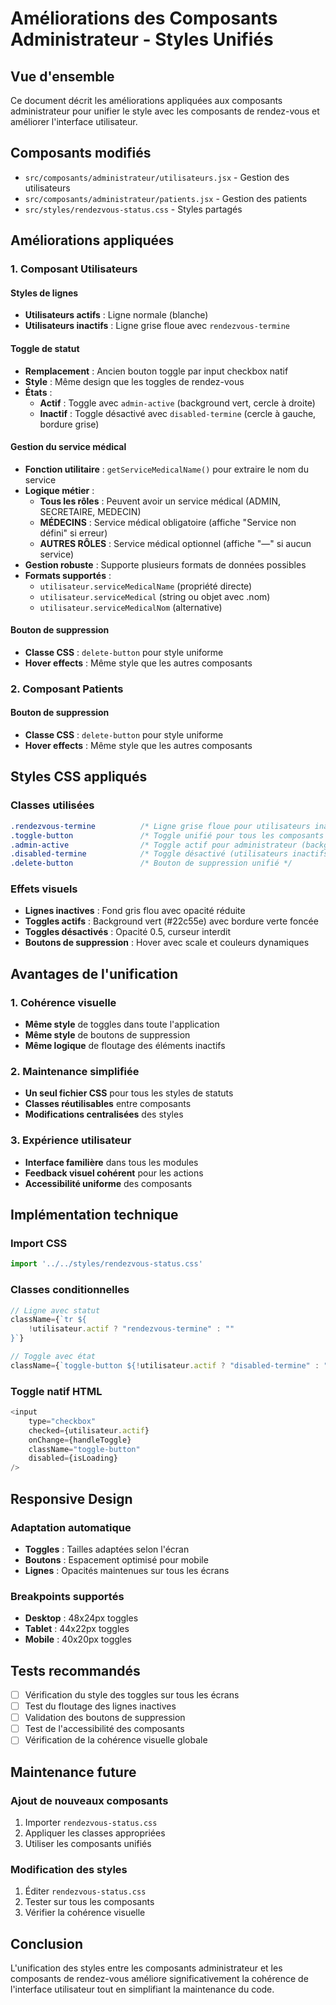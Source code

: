 # Améliorations des Composants Administrateur - Styles Unifiés

## Vue d'ensemble

Ce document décrit les améliorations appliquées aux composants administrateur pour unifier le style avec les composants de rendez-vous et améliorer l'interface utilisateur.

## Composants modifiés

- `src/composants/administrateur/utilisateurs.jsx` - Gestion des utilisateurs
- `src/composants/administrateur/patients.jsx` - Gestion des patients
- `src/styles/rendezvous-status.css` - Styles partagés

## Améliorations appliquées

### 1. Composant Utilisateurs

#### Styles de lignes
- **Utilisateurs actifs** : Ligne normale (blanche)
- **Utilisateurs inactifs** : Ligne grise floue avec `rendezvous-termine`

#### Toggle de statut
- **Remplacement** : Ancien bouton toggle par input checkbox natif
- **Style** : Même design que les toggles de rendez-vous
- **États** :
  - **Actif** : Toggle avec `admin-active` (background vert, cercle à droite)
  - **Inactif** : Toggle désactivé avec `disabled-termine` (cercle à gauche, bordure grise)

#### Gestion du service médical
- **Fonction utilitaire** : `getServiceMedicalName()` pour extraire le nom du service
- **Logique métier** : 
  - **Tous les rôles** : Peuvent avoir un service médical (ADMIN, SECRETAIRE, MEDECIN)
  - **MÉDECINS** : Service médical obligatoire (affiche "Service non défini" si erreur)
  - **AUTRES RÔLES** : Service médical optionnel (affiche "—" si aucun service)
- **Gestion robuste** : Supporte plusieurs formats de données possibles
- **Formats supportés** :
  - `utilisateur.serviceMedicalName` (propriété directe)
  - `utilisateur.serviceMedical` (string ou objet avec .nom)
  - `utilisateur.serviceMedicalNom` (alternative)

#### Bouton de suppression
- **Classe CSS** : `delete-button` pour style uniforme
- **Hover effects** : Même style que les autres composants

### 2. Composant Patients

#### Bouton de suppression
- **Classe CSS** : `delete-button` pour style uniforme
- **Hover effects** : Même style que les autres composants

## Styles CSS appliqués

### Classes utilisées
```css
.rendezvous-termine          /* Ligne grise floue pour utilisateurs inactifs */
.toggle-button               /* Toggle unifié pour tous les composants */
.admin-active                /* Toggle actif pour administrateur (background vert) */
.disabled-termine            /* Toggle désactivé (utilisateurs inactifs) */
.delete-button               /* Bouton de suppression unifié */
```

### Effets visuels
- **Lignes inactives** : Fond gris flou avec opacité réduite
- **Toggles actifs** : Background vert (#22c55e) avec bordure verte foncée
- **Toggles désactivés** : Opacité 0.5, curseur interdit
- **Boutons de suppression** : Hover avec scale et couleurs dynamiques

## Avantages de l'unification

### 1. Cohérence visuelle
- **Même style** de toggles dans toute l'application
- **Même style** de boutons de suppression
- **Même logique** de floutage des éléments inactifs

### 2. Maintenance simplifiée
- **Un seul fichier CSS** pour tous les styles de statuts
- **Classes réutilisables** entre composants
- **Modifications centralisées** des styles

### 3. Expérience utilisateur
- **Interface familière** dans tous les modules
- **Feedback visuel cohérent** pour les actions
- **Accessibilité uniforme** des composants

## Implémentation technique

### Import CSS
```javascript
import '../../styles/rendezvous-status.css'
```

### Classes conditionnelles
```javascript
// Ligne avec statut
className={`tr ${
    !utilisateur.actif ? "rendezvous-termine" : ""
}`}

// Toggle avec état
className={`toggle-button ${!utilisateur.actif ? "disabled-termine" : ""}`}
```

### Toggle natif HTML
```javascript
<input
    type="checkbox"
    checked={utilisateur.actif}
    onChange={handleToggle}
    className="toggle-button"
    disabled={isLoading}
/>
```

## Responsive Design

### Adaptation automatique
- **Toggles** : Tailles adaptées selon l'écran
- **Boutons** : Espacement optimisé pour mobile
- **Lignes** : Opacités maintenues sur tous les écrans

### Breakpoints supportés
- **Desktop** : 48x24px toggles
- **Tablet** : 44x22px toggles  
- **Mobile** : 40x20px toggles

## Tests recommandés

- [ ] Vérification du style des toggles sur tous les écrans
- [ ] Test du floutage des lignes inactives
- [ ] Validation des boutons de suppression
- [ ] Test de l'accessibilité des composants
- [ ] Vérification de la cohérence visuelle globale

## Maintenance future

### Ajout de nouveaux composants
1. Importer `rendezvous-status.css`
2. Appliquer les classes appropriées
3. Utiliser les composants unifiés

### Modification des styles
1. Éditer `rendezvous-status.css`
2. Tester sur tous les composants
3. Vérifier la cohérence visuelle

## Conclusion

L'unification des styles entre les composants administrateur et les composants de rendez-vous améliore significativement la cohérence de l'interface utilisateur tout en simplifiant la maintenance du code. 